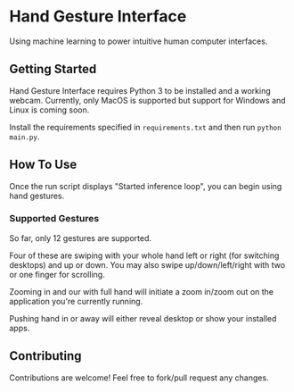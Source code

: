 # Hand Gesture Interface

Using machine learning to power intuitive human computer interfaces.

## Getting Started

Hand Gesture Interface requires Python 3 to be installed and a working webcam. Currently, only MacOS is supported but support for Windows and Linux is coming soon.

Install the requirements specified in `requirements.txt` and then run `python main.py`.

## How To Use
Once the run script displays "Started inference loop", you can begin using hand gestures.

### Supported Gestures
So far, only 12 gestures are supported.

Four of these are swiping with your whole hand left or right (for switching desktops) and up or down.
You may also swipe up/down/left/right with two or one finger for scrolling.

Zooming in and our with full hand will initiate a zoom in/zoom out on the application you're currently running.

Pushing hand in or away will either reveal desktop or show your installed apps.

## Contributing

Contributions are welcome! Feel free to fork/pull request any changes.

